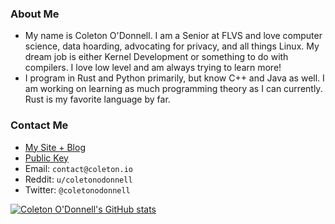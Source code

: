 ### About Me
- My name is Coleton O'Donnell. I am a Senior at FLVS and love computer science, data hoarding, advocating for privacy, and all things Linux. My dream job is either Kernel Development or something to do with compilers. I love low level and am always trying to learn more!
- I program in Rust and Python primarily, but know C++ and Java as well. I am working on learning as much programming theory as I can currently. Rust is my favorite language by far. 

### Contact Me
- [My Site + Blog](https://coleton.io)
- [Public Key](https://coleton.io/publickey.txt)
- Email: `contact@coleton.io`
- Reddit: `u/coletonodonnell`
- Twitter: `@coletonodonnell`

[![Coleton O'Donnell's GitHub stats](https://github-readme-stats.vercel.app/api?username=coletonodonnell&theme=dark&show_icons=true)](https://github.com/anuraghazra/github-readme-stats)
